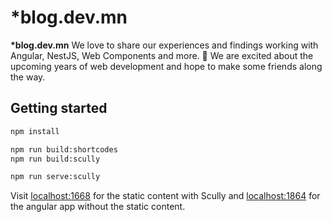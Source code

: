 # \*blog.dev.mn

**\*blog.dev.mn** We love to share our experiences and findings working with Angular, NestJS, Web Components and more. 👀 We are excited about the upcoming years of web development and hope to make some friends along the way.

## Getting started

```bash
npm install

npm run build:shortcodes
npm run build:scully

npm run serve:scully
```

Visit [localhost:1668](http://localhost:1668/) for the static content with Scully and [localhost:1864](http://localhost:1864/) for the angular app without the static content.
